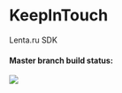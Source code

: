# KeepInTouch
Lenta.ru SDK


#### Master branch build status: 
![](https://travis-ci.org/evgenich95/KeepInTouch.svg?branch=master)
